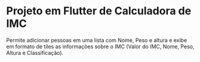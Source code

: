 # Projeto em Flutter de Calculadora de IMC

Permite adicionar pessoas em uma lista com Nome, Peso e altura e exibe em formato de tiles as informações sobre o IMC (Valor do IMC, Nome, Peso, Altura e Classificação).
